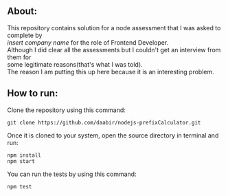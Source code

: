 ## About:  

This repository contains solution for a node assessment that I was asked to complete by  
_insert company name_ for the role of Frontend Developer.  
Although I did clear all the assessments but I couldn't get an interview from them for  
some legitimate reasons(that's what I was told).  
The reason I am putting this up here because it is an interesting problem.

## How to run:  

Clone the repository using this command:  
```
git clone https://github.com/daabir/nodejs-prefixCalculator.git
```  
Once it is cloned to your system, open the source directory in terminal and  
run:  
```
npm install
npm start
```  
You can run the tests by using this command:  
```
npm test
```